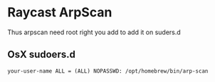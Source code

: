 # Raycast ArpScan

Thus arpscan need root right you add to add it on suders.d

## OsX sudoers.d
```
your-user-name ALL = (ALL) NOPASSWD: /opt/homebrew/bin/arp-scan
```
